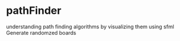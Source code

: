 # pathFinder
understanding path finding algorithms by visualizing them using sfml 
Generate randomzed boards 
